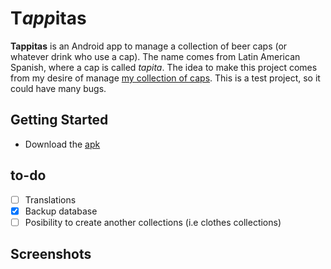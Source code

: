 # T*app*itas

**Tappitas** is an Android app to manage a collection of beer caps (or whatever drink who use a cap). 
The name comes from Latin American Spanish, where a cap is called *tapita*. The idea to make this project comes from my desire of manage [my collection of caps](https://www.instagram.com/p/Cv7x6cFrzBr/?img_index=1). This is a test project, so it could have many bugs.

## Getting Started

- Download the [apk](https://drive.google.com/file/d/15e-zteLUPEWXlkxvFcpomaCJ3ViL9m8x/view?usp=share_link)

## to-do

- [ ] Translations
- [X] Backup database
- [ ] Posibility to create another collections (i.e clothes collections)

## Screenshots
